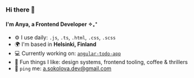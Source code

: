 ### Hi there 👋

#### I'm Anya, a Frontend Developer ✧₊⁺

- ⚙️ I use daily: `.js`, `.ts`, `.html`, `.css`, `.scss`
- 🌍 I'm based in **Helsinki, Finland**
- 💻 Currently working on: [`angular-todo-app`](https://github.com/a-sokolova-dev/angular-todo-app)
- 💅 Fun things I like: design systems, frontend tooling, coffee & thrillers
- 💬 `ping` me: [a.sokolova.dev@gmail.com](mailto:a.sokolova.dev@gmail.com)
